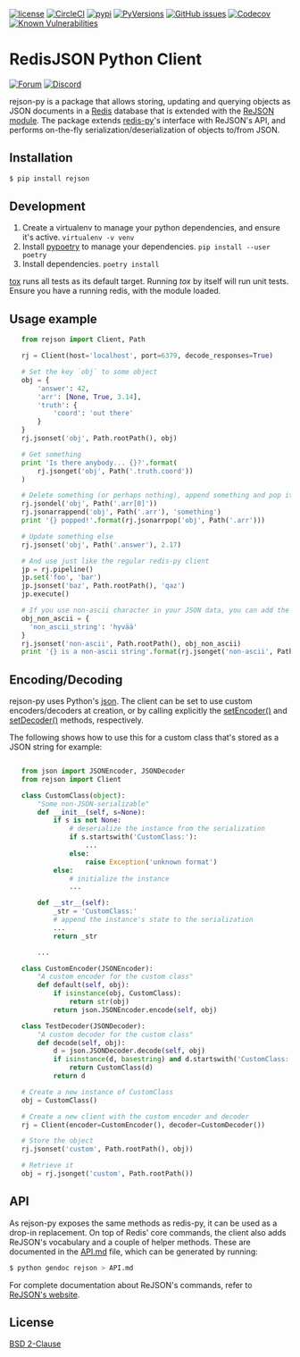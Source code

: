 [![license](https://img.shields.io/github/license/RedisJSON/RedisJSON-py.svg)](https://github.com/RedisJSON/redisjson-py/blob/master/LICENSE)
[![CircleCI](https://circleci.com/gh/RedisJSON/redisjson-py/tree/master.svg?style=svg)](https://circleci.com/gh/RedisJSON/redisjson-py/tree/master)
[![pypi](https://badge.fury.io/py/rejson.svg)](https://badge.fury.io/py/rejson)
[![PyVersions](https://img.shields.io/pypi/pyversions/rejson.svg)](https://github.com/RedisJSON/redisjson-py)
[![GitHub issues](https://img.shields.io/github/release/RedisJSON/redisjson-py.svg)](https://github.com/RedisJSON/redisjson-py/releases/latest)
[![Codecov](https://coveralls.io/repos/github/RedisLabs/rejson-py/badge.svg?branch=master)](https://coveralls.io/github/RedisLabs/rejson-py?branch=master)
[![Known Vulnerabilities](https://snyk.io/test/github/RedisJSON/redisjson-py/badge.svg?targetFile=pyproject.toml)](https://snyk.io/test/github/RedisJSON/redisjson-py?targetFile=pyproject.toml)

# RedisJSON Python Client

[![Forum](https://img.shields.io/badge/Forum-RedisJSON-blue)](https://forum.redislabs.com/c/modules/redisjson)
[![Discord](https://img.shields.io/discord/697882427875393627?style=flat-square)](https://discord.gg/QUkjSsk)

rejson-py is a package that allows storing, updating and querying objects as
JSON documents in a [Redis](https://redis.io) database that is extended with the
[ReJSON module](https://github.com/redislabsmodules/rejson). The package extends
[redis-py](https://github.com/andymccurdy/redis-py)'s interface with ReJSON's
API, and performs on-the-fly serialization/deserialization of objects to/from
JSON.

## Installation

```bash
$ pip install rejson
```

## Development

1. Create a virtualenv to manage your python dependencies, and ensure it's active.
   ```virtualenv -v venv```
2. Install [pypoetry](https://python-poetry.org/) to manage your dependencies.
   ```pip install --user poetry```
3. Install dependencies.
   ```poetry install```

[tox](https://tox.readthedocs.io/en/latest/) runs all tests as its default target. Running *tox* by itself will run unit tests. Ensure you have a running redis, with the module loaded.

## Usage example

```python
   from rejson import Client, Path

   rj = Client(host='localhost', port=6379, decode_responses=True)

   # Set the key `obj` to some object
   obj = {
       'answer': 42,
       'arr': [None, True, 3.14],
       'truth': {
           'coord': 'out there'
       }
   }
   rj.jsonset('obj', Path.rootPath(), obj)

   # Get something
   print 'Is there anybody... {}?'.format(
       rj.jsonget('obj', Path('.truth.coord'))
   )

   # Delete something (or perhaps nothing), append something and pop it
   rj.jsondel('obj', Path('.arr[0]'))
   rj.jsonarrappend('obj', Path('.arr'), 'something')
   print '{} popped!'.format(rj.jsonarrpop('obj', Path('.arr')))

   # Update something else
   rj.jsonset('obj', Path('.answer'), 2.17)

   # And use just like the regular redis-py client
   jp = rj.pipeline()
   jp.set('foo', 'bar')
   jp.jsonset('baz', Path.rootPath(), 'qaz')
   jp.execute()

   # If you use non-ascii character in your JSON data, you can add the no_escape flag to JSON.GET command
   obj_non_ascii = {
     'non_ascii_string': 'hyvää'
   }
   rj.jsonset('non-ascii', Path.rootPath(), obj_non_ascii)
   print '{} is a non-ascii string'.format(rj.jsonget('non-ascii', Path('.non_ascii_string'), no_escape=True))
```

## Encoding/Decoding

rejson-py uses Python's [json](https://docs.python.org/2/library/json.html).
The client can be set to use custom encoders/decoders at creation, or by calling
explicitly the [setEncoder()](./API.md#setencoder) and
[setDecoder()](./API.md#setencoder) methods, respectively.

The following shows how to use this for a custom class that's stored as
a JSON string for example:

```python

   from json import JSONEncoder, JSONDecoder
   from rejson import Client

   class CustomClass(object):
       "Some non-JSON-serializable"
       def __init__(self, s=None):
           if s is not None:
               # deserialize the instance from the serialization
               if s.startswith('CustomClass:'):
                   ...
               else:
                   raise Exception('unknown format')
           else:
               # initialize the instance
               ...

       def __str__(self):
           _str = 'CustomClass:'
           # append the instance's state to the serialization
           ...
           return _str

       ...

   class CustomEncoder(JSONEncoder):
       "A custom encoder for the custom class"
       def default(self, obj):
           if isinstance(obj, CustomClass):
               return str(obj)
           return json.JSONEncoder.encode(self, obj)

   class TestDecoder(JSONDecoder):
       "A custom decoder for the custom class"
       def decode(self, obj):
           d = json.JSONDecoder.decode(self, obj)
           if isinstance(d, basestring) and d.startswith('CustomClass:'):
               return CustomClass(d)
           return d

   # Create a new instance of CustomClass
   obj = CustomClass()

   # Create a new client with the custom encoder and decoder
   rj = Client(encoder=CustomEncoder(), decoder=CustomDecoder())

   # Store the object
   rj.jsonset('custom', Path.rootPath(), obj))

   # Retrieve it
   obj = rj.jsonget('custom', Path.rootPath())
```

## API

As rejson-py exposes the same methods as redis-py, it can be used as a drop-in
replacement. On top of Redis' core commands, the client also adds ReJSON's
vocabulary and a couple of helper methods. These are documented in the
[API.md](API.md) file, which can be generated by running:

```bash
$ python gendoc rejson > API.md
```

For complete documentation about ReJSON's commands, refer to [ReJSON's website](http://rejson.io).

## License

[BSD 2-Clause](https://github.com/RedisLabs/rejson-py/blob/master/LICENSE)
